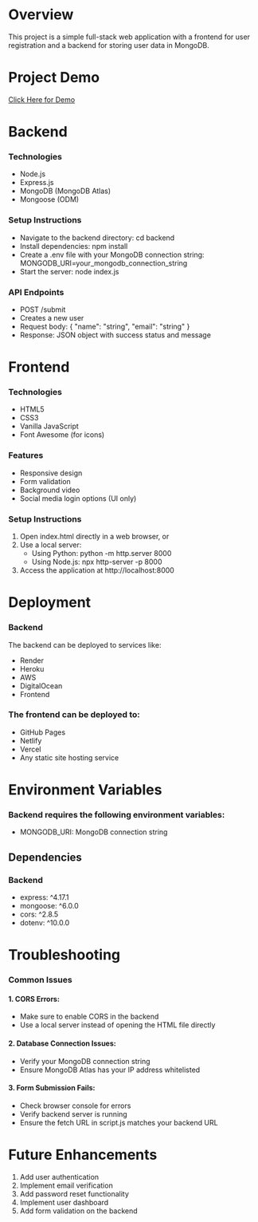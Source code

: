 # Overview
This project is a simple full-stack web application with a frontend for user registration and a backend for storing user data in MongoDB.

# Project Demo 
 [Click Here for Demo](https://mini-project-eta-lime.vercel.app/)

# Backend 
### Technologies
- Node.js
- Express.js
- MongoDB (MongoDB Atlas)
- Mongoose (ODM)
### Setup Instructions
- Navigate to the backend directory: cd backend
- Install dependencies: npm install
- Create a .env file with your MongoDB connection string: MONGODB_URI=your_mongodb_connection_string
- Start the server: node index.js
### API Endpoints
- POST /submit
- Creates a new user
- Request body: { "name": "string", "email": "string" }
- Response: JSON object with success status and message


# Frontend 
### Technologies
- HTML5
- CSS3
- Vanilla JavaScript
- Font Awesome (for icons)
### Features
- Responsive design
- Form validation
- Background video
- Social media login options (UI only)
### Setup Instructions
1. Open index.html directly in a web browser, or
2. Use a local server:
   - Using Python: python -m http.server 8000
   - Using Node.js: npx http-server -p 8000
3. Access the application at http://localhost:8000

# Deployment
### Backend
The backend can be deployed to services like:
- Render
- Heroku
- AWS
- DigitalOcean
- Frontend
### The frontend can be deployed to:
- GitHub Pages
- Netlify
- Vercel
- Any static site hosting service

# Environment Variables
### Backend requires the following environment variables:
- MONGODB_URI: MongoDB connection string

## Dependencies
### Backend
- express: ^4.17.1
- mongoose: ^6.0.0
- cors: ^2.8.5
- dotenv: ^10.0.0

# Troubleshooting
### Common Issues
#### 1. CORS Errors:
   - Make sure to enable CORS in the backend
   - Use a local server instead of opening the HTML file directly
#### 2. Database Connection Issues:
   - Verify your MongoDB connection string
   - Ensure MongoDB Atlas has your IP address whitelisted
#### 3. Form Submission Fails:
   - Check browser console for errors
   - Verify backend server is running
   - Ensure the fetch URL in script.js matches your backend URL

# Future Enhancements
1. Add user authentication
2. Implement email verification
3. Add password reset functionality
4. Implement user dashboard
5. Add form validation on the backend

